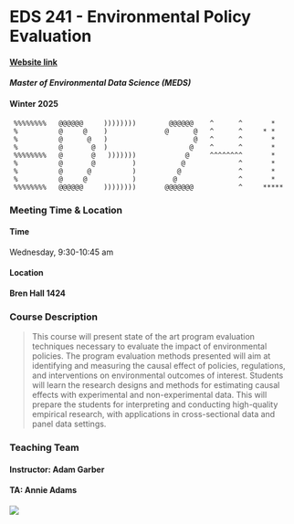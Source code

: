 # EDS 241 - Environmental Policy Evaluation

#### [Website link](https://garberadamc.github.io/eds241-policy-eval/)

#### *Master of Environmental Data Science (MEDS)*

#### Winter 2025


```{r, eval = FALSE}
 %%%%%%%%   @@@@@@     ))))))))        @@@@@@    ^      ^       *   
 %          @     @    )              @      @   ^      ^     * *   
 %          @      @   )                     @   ^      ^       *   
 %          @       @  )                    @    ^      ^       *   
 %%%%%%%%   @       @   )))))))            @     ^^^^^^^^       *   
 %          @       @         )           @             ^       *   
 %          @      @          )          @              ^       *   
 %          @     @           )         @               ^       *   
 %%%%%%%%   @@@@@@     ))))))))       @@@@@@@           ^     ***** 
```

### Meeting Time & Location

#### Time

Wednesday, 9:30-10:45 am

#### Location

**Bren Hall 1424**



### Course Description

> This course will present state of the art program evaluation techniques necessary to evaluate the impact of environmental policies. The program evaluation methods presented will aim at identifying and measuring the causal effect of policies, regulations, and interventions on environmental outcomes of interest. Students will learn the research designs and methods for estimating causal effects with experimental and non-experimental data. This will prepare the students for interpreting and conducting high-quality empirical research, with applications in cross-sectional data and panel data settings.

### Teaching Team

#### Instructor: Adam Garber

#### TA: Annie Adams

![](figures/island_mark.png)